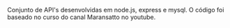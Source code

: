Conjunto de API's desenvolvidas em node.js, express e mysql. O código foi baseado no curso do canal Maransatto no youtube.
